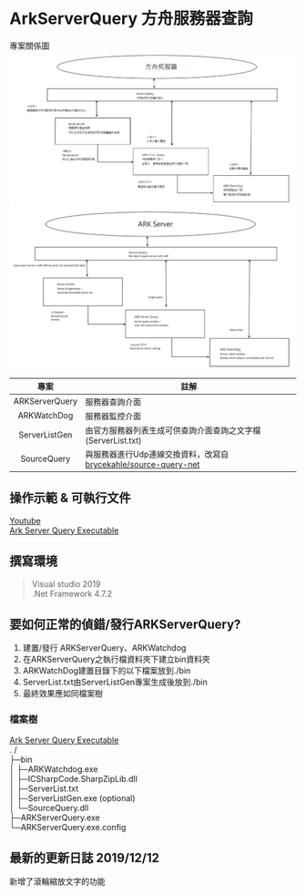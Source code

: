 # ArkServerQuery 方舟服務器查詢
專案關係圖
![專案關係_zh](/img/專案關係_zh.PNG)
![專案關係_en](/img/專案關係_en.PNG)

|專案|註解|
|:-------------:|-------------|
|ARKServerQuery|服務器查詢介面|
|ARKWatchDog|服務器監控介面|
|ServerListGen|由官方服務器列表生成可供查詢介面查詢之文字檔(ServerList.txt)|
|SourceQuery|與服務器進行Udp連線交換資料，改寫自 [brycekahle/source-query-net](https://github.com/brycekahle/source-query-net/)|


## 操作示範 & 可執行文件
[Youtube](https://youtu.be/AJW6x247SUI)  
[Ark Server Query Executable](https://github.com/reina42689/ARK-server-query-executable)  

## 撰寫環境
> Visual studio 2019  
> .Net Framework 4.7.2


## 要如何正常的偵錯/發行ARKServerQuery?
1. 建置/發行 ARKServerQuery、ARKWatchdog  
2. 在ARKServerQuery之執行檔資料夾下建立bin資料夾
3. ARKWatchDog建置目錄下的以下檔案放到./bin  
4. ServerList.txt由ServerListGen專案生成後放到./bin  
5. 最終效果應如同檔案樹  


### 檔案樹
[Ark Server Query Executable](https://github.com/reina42689/ARK-server-query-executable)  
. /  
├─bin  
│ ├─ARKWatchdog.exe  
│ ├─ICSharpCode.SharpZipLib.dll  
│ ├─ServerList.txt  
│ ├─ServerListGen.exe (optional)  
│ └─SourceQuery.dll  
├─ARKServerQuery.exe  
└─ARKServerQuery.exe.config  

  
## 最新的更新日誌 2019/12/12
新增了滾輪縮放文字的功能  



